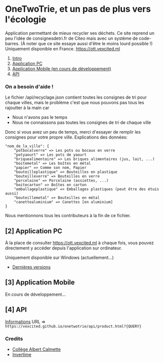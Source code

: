 # OneTwoTrie, et un pas de plus vers l'écologie
Application permettant de mieux recycler ses déchets.
Ce site reprend un peu l'idée de consignesdetri.fr de Citeo mais avec un système de code-barres.
(À noter que ce site essaye aussi d'être le moins lourd possible !)
Uniquement disponible en France.
https://ott.vexcited.ml

1. [Intro](https://github.com/Vexcited/onetwotrie/#onetwotrie-et-un-pas-de-plus-vers-l%C3%A9cologie)
2. [Application PC](https://github.com/Vexcited/onetwotrie/#2-application-pc)
3. [Application Mobile (en cours de développement)](https://github.com/Vexcited/onetwotrie/#3-application-mobile)
4. [API](https://github.com/Vexcited/onetwotrie/#4-api)

### On a besoin d'aide !

Le fichier /api/recyclage.json contient toutes les consignes de tri pour chaque villes, mais le problème c'est que nous pouvons pas tous les rajoutter à la main car
- Nous n'avons pas le temps
- Nous ne connaissons pas toutes les consignes de tri de chaque ville

Donc si vous avez un peu de temps, merci d'essayer de remplir les consignes pour votre propre ville.
Explications des données:
```
"nom_de_la_ville": {
    "potbocalverre" => Les pots ou bocaux en verre
    "potyaourt" => Les pots de yaourt
    "briquealimentaire" => Les briques alimentaires (jus, lait, ...)
    "boitemetal" => Les boîtes en métal
    "papier" => Comme son nom, Papier
    "bouteilleplastique" => Bouteilles en plastique
    "bouteilleverre" => Bouteilles en verre
    "porcelaine" => Porcelaine (assiettes, ...)
    "boitecarton" => Boîtes en carton
    "emballageplastique" => Emballages plastiques (peut être des étuis aussi)
    "bouteillemetal" => Bouteilles en métal
    "canettealuminium" => Canettes [en aluminium]
}
```

Nous mentionnons tous les contributeurs à la fin de ce fichier.

## [2] Application PC

À la place de consulter https://ott.vexcited.ml à chaque fois, vous pouvez directement y accéder depuis l'application sur ordinateur.

Uniquement disponible sur Windows (actuellement...)

* [Dernières versions](https://github.com/Vexcited/onetwotrie/releases/)

## [3] Application Mobile
En cours de développement...

## [4] API
[Informations](https://vexcited.github.io/onetwotrie/api/)
URL => `https://vexcited.github.io/onetwotrie/api/product.html?{QUERY}`

### Credits
- [Collège Albert Calmette](http://www.clg-calmette.ac-limoges.fr/)
- [Invertime](https://github.com/Invertime)
